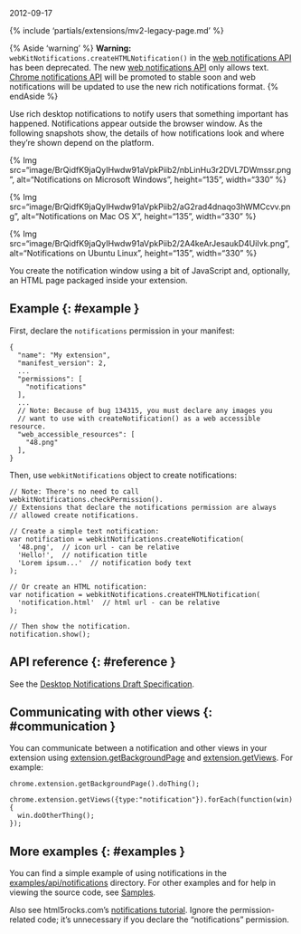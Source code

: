 2012-09-17

{% include ‘partials/extensions/mv2-legacy-page.md’ %}

{% Aside ‘warning’ %} **Warning:** `webKitNotifications.createHTMLNotification()` in the [web notifications API](http://www.chromium.org/developers/design-documents/desktop-notifications/api-specification) has been deprecated. The new [web notifications API](http://www.w3.org/TR/notifications/) only allows text. [Chrome notifications API](/docs/extensions/notifications) will be promoted to stable soon and web notifications will be updated to use the new rich notifications format. {% endAside %}

Use rich desktop notifications to notify users that something important has happened. Notifications appear outside the browser window. As the following snapshots show, the details of how notifications look and where they’re shown depend on the platform.

{% Img src=“image/BrQidfK9jaQyIHwdw91aVpkPiib2/nbLinHu3r2DVL7DWmssr.png”, alt=“Notifications on Microsoft Windows”, height=“135”, width=“330” %}

{% Img src=“image/BrQidfK9jaQyIHwdw91aVpkPiib2/aG2rad4dnaqo3hWMCcvv.png”, alt=“Notifications on Mac OS X”, height=“135”, width=“330” %}

{% Img src=“image/BrQidfK9jaQyIHwdw91aVpkPiib2/2A4keArJesaukD4UiIvk.png”, alt=“Notifications on Ubuntu Linux”, height=“135”, width=“330” %}

You create the notification window using a bit of JavaScript and, optionally, an HTML page packaged inside your extension.

## Example {: \#example }

First, declare the `notifications` permission in your manifest:

    {
      "name": "My extension",
      "manifest_version": 2,
      ...
      "permissions": [
        "notifications"
      ],
      ...
      // Note: Because of bug 134315, you must declare any images you
      // want to use with createNotification() as a web accessible resource.
      "web_accessible_resources": [
        "48.png"
      ],
    }

Then, use `webkitNotifications` object to create notifications:

    // Note: There's no need to call webkitNotifications.checkPermission().
    // Extensions that declare the notifications permission are always
    // allowed create notifications.

    // Create a simple text notification:
    var notification = webkitNotifications.createNotification(
      '48.png',  // icon url - can be relative
      'Hello!',  // notification title
      'Lorem ipsum...'  // notification body text
    );

    // Or create an HTML notification:
    var notification = webkitNotifications.createHTMLNotification(
      'notification.html'  // html url - can be relative
    );

    // Then show the notification.
    notification.show();

## API reference {: \#reference }

See the [Desktop Notifications Draft Specification](http://dev.chromium.org/developers/design-documents/desktop-notifications/api-specification).

## Communicating with other views {: \#communication }

You can communicate between a notification and other views in your extension using [extension.getBackgroundPage](/docs/extensions/extension#method-getBackgroundPage) and [extension.getViews](/docs/extensions/extension#method-getViews). For example:

    chrome.extension.getBackgroundPage().doThing();

    chrome.extension.getViews({type:"notification"}).forEach(function(win) {
      win.doOtherThing();
    });

## More examples {: \#examples }

You can find a simple example of using notifications in the [examples/api/notifications](https://github.com/GoogleChrome/chrome-extensions-samples/tree/master/mv2-archive/api/notifications/) directory. For other examples and for help in viewing the source code, see [Samples](/docs/extensions/mv2/samples).

Also see html5rocks.com’s [notifications tutorial](http://www.html5rocks.com/tutorials/notifications/quick/). Ignore the permission-related code; it’s unnecessary if you declare the “notifications” permission.
